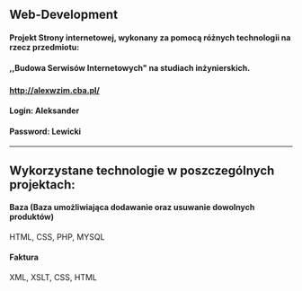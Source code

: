 ## Web-Development
#### Projekt Strony internetowej, wykonany za pomocą różnych technologii na rzecz przedmiotu: 
#### ,,Budowa Serwisów Internetowych" na studiach inżynierskich.
###
#### http://alexwzim.cba.pl/
#### Login: Aleksander 
#### Password: Lewicki 
-------------------------------------------------------------
## Wykorzystane technologie w poszczególnych projektach:
#### Baza (Baza umożliwiająca dodawanie oraz usuwanie dowolnych produktów)

HTML, CSS, PHP, MYSQL

#### Faktura

XML, XSLT, CSS, HTML

